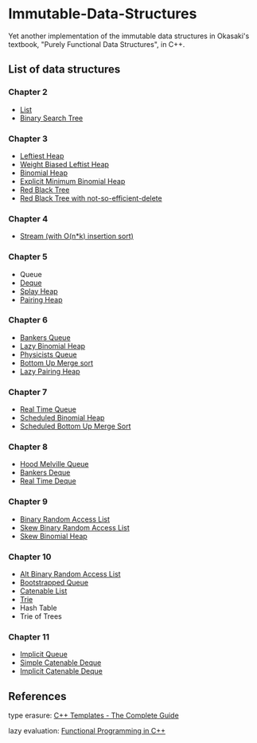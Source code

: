 # Immutable-Data-Structures
Yet another implementation of the immutable data structures in Okasaki's textbook, "Purely Functional Data Structures", in C++.

## List of data structures

### Chapter 2
* [List](https://github.com/takkyu2/Immutable-Data-Structures/blob/master/List/List.hpp)
* [Binary Search Tree](https://github.com/takkyu2/Immutable-Data-Structures/blob/master/Tree/BinarySearchTree.hpp)

### Chapter 3
* [Leftiest Heap](https://github.com/takkyu2/Immutable-Data-Structures/blob/master/Heap/LeftistHeap.hpp)
* [Weight Biased Leftist Heap](https://github.com/takkyu2/Immutable-Data-Structures/blob/master/Heap/WeightBiasedLeftistHeap.hpp)
* [Binomial Heap](https://github.com/takkyu2/Immutable-Data-Structures/blob/master/Heap/BinomialHeap.hpp)
* [Explicit Minimum Binomial Heap](https://github.com/takkyu2/Immutable-Data-Structures/blob/master/Heap/ExplicitMinBinomialHeap.hpp)
* [Red Black Tree](https://github.com/takkyu2/Immutable-Data-Structures/blob/master/Tree/RedBlackTree.hpp)
* [Red Black Tree with not-so-efficient-delete](https://github.com/takkyu2/Immutable-Data-Structures/blob/master/Tree/RedBlackTreeWithDel.hpp)

### Chapter 4
* [Stream (with O(n*k) insertion sort)](https://github.com/takkyu2/Immutable-Data-Structures/blob/master/List/Stream.hpp)

### Chapter 5
* Queue
* [Deque](https://github.com/takkyu2/Immutable-Data-Structures/blob/master/List/Deque.hpp)
* [Splay Heap](https://github.com/takkyu2/Immutable-Data-Structures/blob/master/Heap/SplayHeap.hpp)
* [Pairing Heap](https://github.com/takkyu2/Immutable-Data-Structures/blob/master/Heap/PairingHeap.hpp)

### Chapter 6
* [Bankers Queue](https://github.com/takkyu2/Immutable-Data-Structures/blob/master/List/BankersQueue.hpp)
* [Lazy Binomial Heap](https://github.com/takkyu2/Immutable-Data-Structures/blob/master/Heap/LazyBinomialHeap.hpp)
* [Physicists Queue](https://github.com/takkyu2/Immutable-Data-Structures/blob/master/List/PhysicistsQueue.hpp)
* [Bottom Up Merge sort](https://github.com/takkyu2/Immutable-Data-Structures/blob/master/List/BottomUpMergeSort.hpp)
* [Lazy Pairing Heap](https://github.com/takkyu2/Immutable-Data-Structures/blob/master/Heap/LazyPairingHeap.hpp)

### Chapter 7
* [Real Time Queue](https://github.com/takkyu2/Immutable-Data-Structures/blob/master/List/RealTimeQueue.hpp)
* [Scheduled Binomial Heap](https://github.com/takkyu2/Immutable-Data-Structures/blob/master/Heap/ScheduledBinomialHeap.hpp)
* [Scheduled Bottom Up Merge Sort](https://github.com/takkyu2/Immutable-Data-Structures/blob/master/List/ScheduledBottomUpMergeSort.hpp)

### Chapter 8
* [Hood Melville Queue](https://github.com/takkyu2/Immutable-Data-Structures/blob/master/List/HoodMelvilleRealTimeQueue.hpp)
* [Bankers Deque](https://github.com/takkyu2/Immutable-Data-Structures/blob/master/List/BankersDeque.hpp)
* [Real Time Deque](https://github.com/takkyu2/Immutable-Data-Structures/blob/master/List/RealTimeDeque.hpp)

### Chapter 9
* [Binary Random Access List](https://github.com/takkyu2/Immutable-Data-Structures/blob/master/RandomAccessList/BinaryRandomAccessList.hpp)
* [Skew Binary Random Access List](https://github.com/takkyu2/Immutable-Data-Structures/blob/master/RandomAccessList/BinaryRandomAccessList.hpp)
* [Skew Binomial Heap](https://github.com/takkyu2/Immutable-Data-Structures/blob/master/Heap/SkewBinomialHeap.hpp)

### Chapter 10
* [Alt Binary Random Access List](https://github.com/takkyu2/Immutable-Data-Structures/blob/master/RandomAccessList/AltBinaryRandomAccessList.hpp)
* [Bootstrapped Queue](https://github.com/takkyu2/Immutable-Data-Structures/blob/master/List/BootstrappedQueue.hpp)
* [Catenable List](https://github.com/takkyu2/Immutable-Data-Structures/blob/master/List/CatenableList.hpp)
* [Trie](https://github.com/takkyu2/Immutable-Data-Structures/blob/master/Tree/Trie.hpp)
* Hash Table
* Trie of Trees

### Chapter 11
* [Implicit Queue](https://github.com/takkyu2/Immutable-Data-Structures/blob/master/List/ImplicitQueue.hpp)
* [Simple Catenable Deque](https://github.com/takkyu2/Immutable-Data-Structures/blob/master/List/SimpleCatenableDeque.hpp)
* [Implicit Catenable Deque](https://github.com/takkyu2/Immutable-Data-Structures/blob/master/List/SimpleCatenableDeque.hpp)

## References
type erasure: [C++ Templates - The Complete Guide](http://www.tmplbook.com/)

lazy evaluation: [Functional Programming in C++](https://www.manning.com/books/functional-programming-in-c-plus-plus) 
